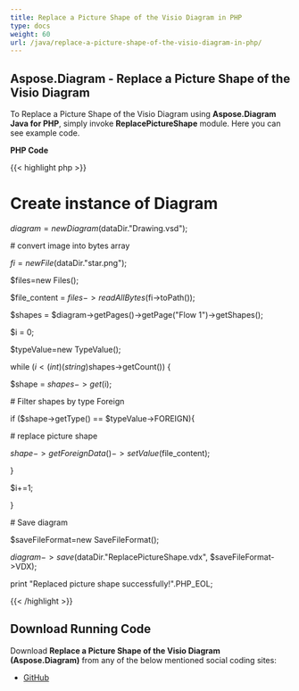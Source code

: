 ```yaml
---
title: Replace a Picture Shape of the Visio Diagram in PHP
type: docs
weight: 60
url: /java/replace-a-picture-shape-of-the-visio-diagram-in-php/
---
```


## **Aspose.Diagram - Replace a Picture Shape of the Visio Diagram**
To Replace a Picture Shape of the Visio Diagram using **Aspose.Diagram Java for PHP**, simply invoke **ReplacePictureShape** module. Here you can see example code.

**PHP Code**

{{< highlight php >}}

 # Create instance of Diagram

$diagram = new Diagram($dataDir."Drawing.vsd");

\# convert image into bytes array

$fi = new File($dataDir."star.png");

$files=new Files();

$file_content = $files->readAllBytes($fi->toPath());

$shapes = $diagram->getPages()->getPage("Flow 1")->getShapes();

$i = 0;

$typeValue=new TypeValue();

while ($i<(int)(string)$shapes->getCount()) {

$shape = $shapes->get($i);

\# Filter shapes by type Foreign

if ($shape->getType() == $typeValue->FOREIGN){

\# replace picture shape

$shape->getForeignData()->setValue($file_content);

}

$i+=1;

}

\# Save diagram

$saveFileFormat=new SaveFileFormat();

$diagram->save($dataDir."ReplacePictureShape.vdx", $saveFileFormat->VDX);

print "Replaced picture shape successfully!".PHP_EOL;

{{< /highlight >}}
## **Download Running Code**
Download **Replace a Picture Shape of the Visio Diagram (Aspose.Diagram)** from any of the below mentioned social coding sites:

- [GitHub](https://github.com/asposediagram/Aspose.Diagram-for-Java/blob/master/Plugins/Aspose_Diagram_Java_for_PHP/src/aspose/diagram/WorkingwithShapes/ReplacePictureShape.php)
